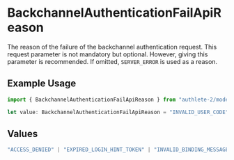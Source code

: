# BackchannelAuthenticationFailApiReason

The reason of the failure of the backchannel authentication request. This request parameter is
not mandatory but optional. However, giving this parameter is recommended. If omitted, `SERVER_ERROR`
is used as a reason.


## Example Usage

```typescript
import { BackchannelAuthenticationFailApiReason } from "authlete-2/models/operations";

let value: BackchannelAuthenticationFailApiReason = "INVALID_USER_CODE";
```

## Values

```typescript
"ACCESS_DENIED" | "EXPIRED_LOGIN_HINT_TOKEN" | "INVALID_BINDING_MESSAGE" | "INVALID_TARGET" | "INVALID_USER_CODE" | "MISSING_USER_CODE" | "SERVER_ERROR" | "UNAUTHORIZED_CLIENT" | "UNKNOWN_USER_ID"
```